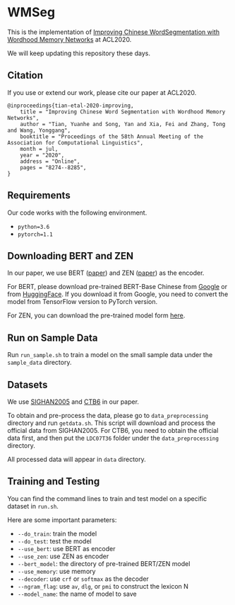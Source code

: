 # WMSeg

This is the implementation of [Improving  Chinese  WordSegmentation  with  Wordhood  Memory  Networks](https://www.aclweb.org/anthology/2020.acl-main.734/) at ACL2020.

We will keep updating this repository these days.

## Citation

If you use or extend our work, please cite our paper at ACL2020.

```
@inproceedings{tian-etal-2020-improving,
    title = "Improving Chinese Word Segmentation with Wordhood Memory Networks",
    author = "Tian, Yuanhe and Song, Yan and Xia, Fei and Zhang, Tong and Wang, Yonggang",
    booktitle = "Proceedings of the 58th Annual Meeting of the Association for Computational Linguistics",
    month = jul,
    year = "2020",
    address = "Online",
    pages = "8274--8285",
}
```

## Requirements

Our code works with the following environment.
* `python=3.6`
* `pytorch=1.1`

## Downloading BERT and ZEN

In our paper, we use BERT ([paper](https://www.aclweb.org/anthology/N19-1423/)) and ZEN ([paper](https://arxiv.org/abs/1911.00720)) as the encoder.

For BERT, please download pre-trained BERT-Base Chinese from [Google](https://github.com/google-research/bert) or from [HuggingFace](https://s3.amazonaws.com/models.huggingface.co/bert/bert-base-chinese.tar.gz). If you download it from Google, you need to convert the model from TensorFlow version to PyTorch version.

For ZEN, you can download the pre-trained model form [here](https://github.com/sinovation/ZEN).

## Run on Sample Data

Run `run_sample.sh` to train a model on the small sample data under the `sample_data` directory.

## Datasets

We use [SIGHAN2005](http://sighan.cs.uchicago.edu/bakeoff2005/) and [CTB6](https://catalog.ldc.upenn.edu/LDC2007T36) in our paper.

To obtain and pre-process the data, please go to `data_preprocessing` directory and run `getdata.sh`. This script will download and process the official data from SIGHAN2005. For CTB6, you need to obtain the official data first, and then put the `LDC07T36` folder under the `data_preprocessing` directory.

All processed data will appear in `data` directory.

## Training and Testing

You can find the command lines to train and test model on a specific dataset in `run.sh`.

Here are some important parameters:

* `--do_train`: train the model
* `--do_test`: test the model
* `--use_bert`: use BERT as encoder
* `--use_zen`: use ZEN as encoder
* `--bert_model`: the directory of pre-trained BERT/ZEN model
* `--use_memory`: use memory
* `--decoder`: use `crf` or `softmax` as the decoder
* `--ngram_flag`: use `av`, `dlg`, or `pmi` to construct the lexicon N
* `--model_name`: the name of model to save 

